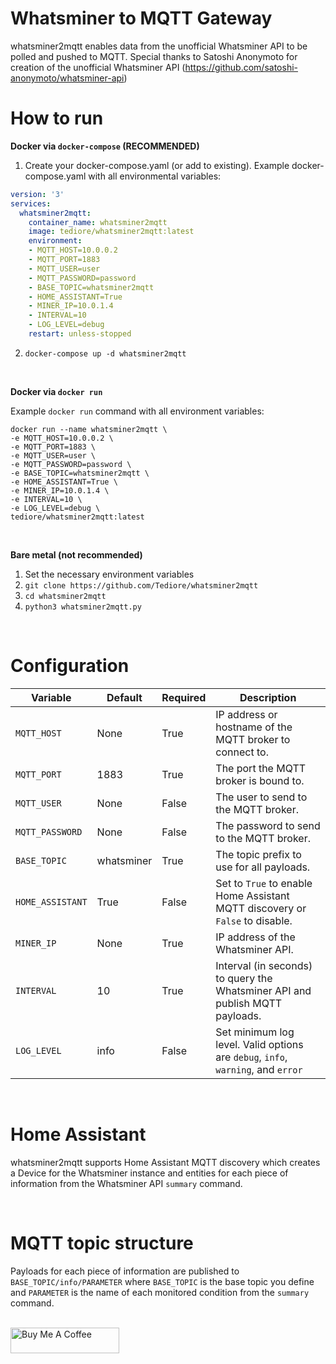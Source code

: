 # Whatsminer to MQTT Gateway

whatsminer2mqtt enables data from the unofficial Whatsminer API to be polled and pushed to MQTT. Special thanks to Satoshi Anonymoto for creation of the unofficial Whatsminer API (https://github.com/satoshi-anonymoto/whatsminer-api)

# How to run

**Docker via `docker-compose` (RECOMMENDED)**

1. Create your docker-compose.yaml (or add to existing). Example docker-compose.yaml with all environmental variables:
```yaml
version: '3'
services:
  whatsminer2mqtt:
    container_name: whatsminer2mqtt
    image: tediore/whatsminer2mqtt:latest
    environment:
    - MQTT_HOST=10.0.0.2
    - MQTT_PORT=1883
    - MQTT_USER=user
    - MQTT_PASSWORD=password
    - BASE_TOPIC=whatsminer2mqtt
    - HOME_ASSISTANT=True
    - MINER_IP=10.0.1.4
    - INTERVAL=10
    - LOG_LEVEL=debug
    restart: unless-stopped
```
2. `docker-compose up -d whatsminer2mqtt`

<br>

**Docker via `docker run`**

Example `docker run` command with all environment variables:
```
docker run --name whatsminer2mqtt \
-e MQTT_HOST=10.0.0.2 \
-e MQTT_PORT=1883 \
-e MQTT_USER=user \
-e MQTT_PASSWORD=password \
-e BASE_TOPIC=whatsminer2mqtt \
-e HOME_ASSISTANT=True \
-e MINER_IP=10.0.1.4 \
-e INTERVAL=10 \
-e LOG_LEVEL=debug \
tediore/whatsminer2mqtt:latest
```

<br>

**Bare metal (not recommended)**
1. Set the necessary environment variables
2. `git clone https://github.com/Tediore/whatsminer2mqtt`
3. `cd whatsminer2mqtt`
4. `python3 whatsminer2mqtt.py`

<br>

# Configuration
| Variable | Default | Required | Description |
|----------|---------|----------|-------------|
| `MQTT_HOST` | None | True | IP address or hostname of the MQTT broker to connect to. |
| `MQTT_PORT` | 1883 | True | The port the MQTT broker is bound to. |
| `MQTT_USER` | None | False | The user to send to the MQTT broker. |
| `MQTT_PASSWORD` | None | False | The password to send to the MQTT broker. |
| `BASE_TOPIC` | whatsminer | True | The topic prefix to use for all payloads. |
| `HOME_ASSISTANT` | True | False | Set to `True` to enable Home Assistant MQTT discovery or `False` to disable. |
| `MINER_IP` | None | True | IP address of the Whatsminer API. |
| `INTERVAL` | 10 | True | Interval (in seconds) to query the Whatsminer API and publish MQTT payloads. |
| `LOG_LEVEL` | info | False | Set minimum log level. Valid options are `debug`, `info`, `warning`, and `error` |

<br>

# Home Assistant
whatsminer2mqtt supports Home Assistant MQTT discovery which creates a Device for the Whatsminer instance and entities for each piece of information from the Whatsminer API `summary` command.

<br>

# MQTT topic structure
Payloads for each piece of information are published to `BASE_TOPIC/info/PARAMETER` where `BASE_TOPIC` is the base topic you define and `PARAMETER` is the name of each monitored condition from the `summary` command.

<br>
<a href="https://www.buymeacoffee.com/tediore" target="_blank"><img src="https://cdn.buymeacoffee.com/buttons/default-orange.png" alt="Buy Me A Coffee" height="41" width="174"></a>